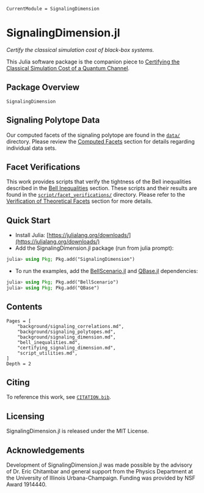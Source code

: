 ```@meta
CurrentModule = SignalingDimension
```

# SignalingDimension.jl

*Certify the classical simulation cost of black-box systems.*

This Julia software package is the companion piece to [Certifying the Classical Simulation Cost of a Quantum Channel](https://arxiv.org/abs/2102.12543).

## Package Overview

```@docs
SignalingDimension
```

## Signaling Polytope Data

Our computed facets of the signaling polytope are found in the [`data/`](https://github.com/ChitambarLab/SignalingDimension.jl/tree/main/data)
directory. Please review the [Computed Facets](@ref) section for details regarding
individual data sets.

## Facet Verifications

This work provides scripts that verify the tightness of the Bell inequalities
described in the [Bell Inequalities](@ref) section.
These scripts and their results are found in the [`script/facet_verifications/`](https://github.com/ChitambarLab/SignalingDimension.jl/tree/main/script/facet_verifications)
directory.
Please refer to the [Verification of Theoretical Facets](@ref) section for more details.

## Quick Start

* Install Julia: [https://julialang.org/downloads/](https://julialang.org/downloads/)
* Add the SignalingDimension.jl package (run from julia prompt):

```julia
julia> using Pkg; Pkg.add("SignalingDimension")
```

* To run the examples, add the [BellScenario.jl](https://github.com/ChitambarLab/BellScenario.jl) and [QBase.jl](https://github.com/ChitambarLab/QBase.jl) dependencies:

```julia
julia> using Pkg; Pkg.add("BellScenario")
julia> using Pkg; Pkg.add("QBase")
```

## Contents

```@contents
Pages = [
    "background/signaling_correlations.md",
    "background/signaling_polytopes.md",
    "background/signaling_dimension.md",
    "bell_inequalities.md",
    "certifying_signaling_dimension.md",
    "script_utilities.md",
]
Depth = 2
```

## Citing

To reference this work, see [`CITATION.bib`](https://github.com/ChitambarLab/SignalingDimension.jl/blob/main/CITATION.bib).

## Licensing

SignalingDimension.jl is released under the MIT License.

## Acknowledgements

Development of SignalingDimension.jl was made possible by the advisory of Dr. Eric Chitambar and general support from the Physics Department at the University of Illinois Urbana-Champaign. Funding was provided by NSF Award 1914440.
